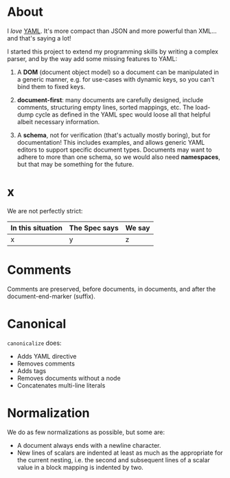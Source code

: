 # About

I _love_ [YAML](http://yaml.org). It's more compact than JSON and more powerful than XML... and that's saying a lot!

I started this project to extend my programming skills by writing a complex parser, and by the way add some missing features to YAML:

1. A **DOM** (document object model) so a document can be manipulated in a generic manner, e.g. for use-cases with dynamic keys, so you can't bind them to fixed keys. 

1. **document-first**: many documents are carefully designed, include comments, structuring empty lines, sorted mappings, etc.
    The load-dump cycle as defined in the YAML spec would loose all that helpful albeit necessary information.

1. A **schema**, not for verification (that's actually mostly boring), but for documentation!
   This includes examples, and allows generic YAML editors to support specific document types.
   Documents may want to adhere to more than one schema, so we would also need **namespaces**,
   but that may be something for the future.

# x

We are not perfectly strict:

| In this situation | The Spec says | We say |
| --- | --- | --- |
| x | y | z |


# Comments

Comments are preserved, before documents, in documents, and after the document-end-marker (suffix).

# Canonical

`canonicalize` does:
* Adds YAML directive
* Removes comments
* Adds tags
* Removes documents without a node
* Concatenates multi-line literals

# Normalization

We do as few normalizations as possible, but some are:

* A document always ends with a newline character.
* New lines of scalars are indented at least as much as the appropriate for the current nesting,
  i.e. the second and subsequent lines of a scalar value in a block mapping is indented by two.
